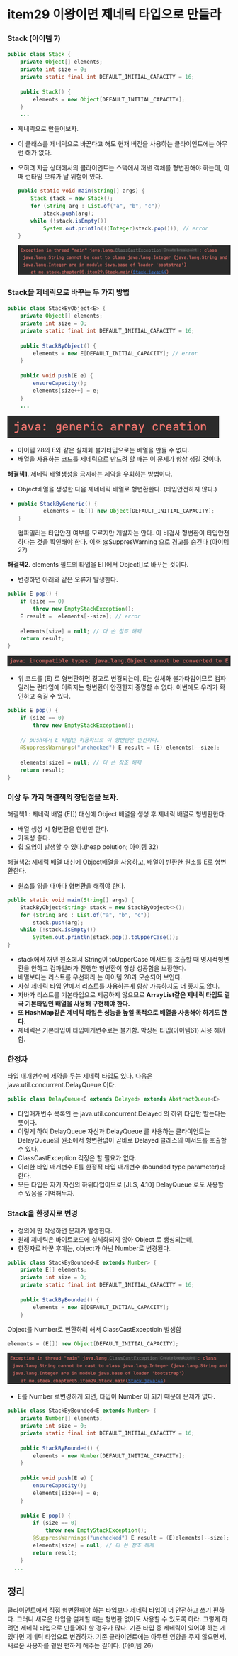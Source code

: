 # item29 이왕이면 제네릭 타입으로 만들라



### Stack (아이템 7)

~~~java
public class Stack {
    private Object[] elements;
    private int size = 0;
    private static final int DEFAULT_INITIAL_CAPACITY = 16;

    public Stack() {
        elements = new Object[DEFAULT_INITIAL_CAPACITY];
    }
    ...
~~~

- 제네릭으로 만들어보자.

- 이 클래스를 제네릭으로 바꾼다고 해도 현재 버전을 사용하는 클라이언트에는 아무런 해가 없다.

- 오히려 지금 상태에서의 클라이언트는 스택에서 꺼낸 객체를 형변환해야 하는데, 이 때 런타임 오류가 날 위험이 있다.

  ~~~java
  public static void main(String[] args) {
      Stack stack = new Stack();
      for (String arg : List.of("a", "b", "c"))
          stack.push(arg);
      while (!stack.isEmpty())
          System.out.println(((Integer)stack.pop())); // error
  }
  ~~~

  ![스크린샷 2023-09-21 오후 10.52.09](../../../img/item29-03.png)



### Stack을 제네릭으로 바꾸는 두 가지 방법

~~~java
public class StackByObject<E> {
    private Object[] elements;
    private int size = 0;
    private static final int DEFAULT_INITIAL_CAPACITY = 16;
    
    public StackByObject() {
        elements = new E[DEFAULT_INITIAL_CAPACITY]; // error
    }

    public void push(E e) {
        ensureCapacity();
        elements[size++] = e;
    }
    ...
~~~

![스크린샷 2023-09-21 오후 10.39.33](../../../img/item29-01.png)

- 아이템 28의 E와 같은 실체화 불가타입으로는 배열을 만들 수 없다.
- 배열을 사용하는 코드를 제네릭으로 만드려 할 때는 이 문제가 항상 생길 것이다.



**해결책1**. 제네릭 배열생성을 금지하는 제약을 우회하는 방법이다.

- Object배열을 생성한 다음 제네네릭 배열로 형변환한다. (타입안전하지 않다.)

- ~~~java
  public StackByGeneric() {
          elements = (E[]) new Object[DEFAULT_INITIAL_CAPACITY];
  }
  ~~~

  컴파일러는 타입안전 여부를 모르지만 개발자는 안다.
  이 비검사 형변환이 타입안전하다는 것을 확인해야 한다.
  이후 @SuppresWarning 으로 경고를 숨긴다 (아이템 27)

**해결책2**. elements 필드의 타입을 E[]에서 Object[]로 바꾸는 것이다.

- 변경하면 아래와 같은 오류가 발생한다.

~~~java
public E pop() {
    if (size == 0)
        throw new EmptyStackException();
    E result =  elements[--size]; // error

    elements[size] = null; // 다 쓴 참조 해제
    return result;
}
~~~

![스크린샷 2023-09-21 오후 10.24.53](../../../img/item29-02.png)

- 위 코드를 (E) 로 형변환하면 경고로 변경되는데,
  E는 실체화 불가타입이므로 컴파일러는 런타임에 이뤄지는 형변환이 안전한지 증명할 수 없다.
  이번에도 우리가 확인하고 숨길 수 있다.

~~~java
public E pop() {
    if (size == 0)
        throw new EmptyStackException();

    // push에서 E 타입만 허용하므로 이 형변환은 안전하다.
    @SuppressWarnings("unchecked") E result = (E) elements[--size];

    elements[size] = null; // 다 쓴 참조 해제
    return result;
}
~~~

### 이상 두 가지 해결책의 장단점을 보자.

해결책1 : 제네릭 배열 (E[]) 대신에 Object 배열을 생성 후 제네릭 배열로 형번환한다.

- 배열 생성 시 형변환을 한번만 한다.
- 가독성 좋다.
- 힙 오염이 발생할 수 있다.(heap polution; 아이템 32)

해결책2: 제네릭 배열 대신에 Object배열을 사용하고, 배열이 반환한 원소를 E로 형변환한다.

- 원소를 읽을 때마다 형변환을 해줘야 한다.



~~~java
public static void main(String[] args) {
    StackByObject<String> stack = new StackByObject<>();
    for (String arg : List.of("a", "b", "c"))
        stack.push(arg);
    while (!stack.isEmpty())
        System.out.println(stack.pop().toUpperCase());
}
~~~

- stack에서 꺼낸 원소에서 String이 toUpperCase 메서드를 호출할 때 명시적형변환을 안하고 컴파일러가 진행한 형변환이 항상 성공함을 보장한다.
- 배열보다는 리스트를 우선하라 는 아이템 28과 모순되어 보인다.
- 사실 제네릭 타입 안에서 리스트를 사용하는게 항상 가능하지도 더 좋지도 않다.
- 자바가 리스트를 기본타입으로 제공하지 않으므로 **ArrayList같은 제네릭 타입도 결국 기본타입인 배열을 사용해 구현해야 한다.**
- **또 HashMap같은 제네릭 타입은 성능을 높일 목적으로 배열을 사용해야 하기도 한다.**
- 제네릭은 기본타입이 타입매개변수로는 불가함. 박싱된 타입(아이템61) 사용 해야함.



### 한정자

타입 매개변수에 제약을 두는 제네릭 타입도 있다.
다음은 java.util.concurrent.DelayQueue 이다.

~~~java
public class DelayQueue<E extends Delayed> extends AbstractQueue<E>
~~~

- 타입매개변수 목록인 <E extends Delayed>는 java.util.concurrent.Delayed 의 하위 타입만 받는다는 뜻이다.
- 이렇게 하여 DelayQueue 자신과 DelayQueue 를 사용하는 클라이언트는 DelayQueue의 원소에서 형변환없이 곧바로 Delayed 클래스의 메서드를 호출할 수 있다.
- ClassCastException 걱정은 할 필요가 없다.
- 이러한 타입 매개변수 E를 한정적 타입 매개변수 (bounded type parameter)라 한다.
- 모든 타입은 자기 자신의 하위타입이므로 [JLS, 4.10] DelayQueue<Delayed> 로도 사용할 수 있음을 기억해두자.



### Stack을 한정자로 변경

- 정의에 <E extends Number> 만 작성하면 문제가 발생한다.
- 원래 제네릭은 바이트코드에 실체화되지 않아 Object 로 생성되는데,
- 한정자로 바꾼 후에는, object가 아닌 Number로 변경된다.

~~~java
public class StackByBounded<E extends Number> {
    private E[] elements;
    private int size = 0;
    private static final int DEFAULT_INITIAL_CAPACITY = 16;

    public StackByBounded() {
        elements = new E[DEFAULT_INITIAL_CAPACITY];
    }

~~~

Object를 Number로 변환하려 해서 ClassCastExceptioin 발생함

~~~java
elements = (E[]) new Object[DEFAULT_INITIAL_CAPACITY];
~~~

![image-20230921230348477](../../../img/item29-03.png)

- E를 Number 로변경하게 되면, 타입이 Number 이 되기 때문에 문제가 없다.

~~~java
public class StackByBounded<E extends Number> {
    private Number[] elements;
    private int size = 0;
    private static final int DEFAULT_INITIAL_CAPACITY = 16;

    public StackByBounded() {
        elements = new Number[DEFAULT_INITIAL_CAPACITY];
    }

    public void push(E e) {
        ensureCapacity();
        elements[size++] = e;
    }

    public E pop() {
        if (size == 0)
            throw new EmptyStackException();
        @SuppressWarnings("unchecked") E result = (E)elements[--size];
        elements[size] = null; // 다 쓴 참조 해제
        return result;
    }
  ...
~~~





## 정리

클라이언트에서 직접 형변환해야 하는 타입보다 제네릭 타입이 더 안전하고 쓰기 편하다.
그러니 새로운 타입을 설계할 때는 형변환 없이도 사용할 수 있도록 하라.
그렇게 하려면 제네릭 타입으로 만들어야 할 경우가 많다.
기존 타입 중 제네릭이 있어야 하는 게 있다면 제네릭 타입으로 변경하자.
기존 클라이언트에는 아무런 영향을 주지 않으면서, 새로운 사용자를 훨씬 편하게 해주는 길이다. (아이템 26)